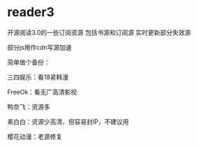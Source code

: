 # reader3
开源阅读3.0的一些订阅资源
包括书源和订阅源
实时更新部分失效源

部分js用作cdn写源加速

简单做个备份：

三四娱乐：看18紧韩漫

FreeOk：看无广高清影视

鸭奈飞：资源多

素白白：资源少高清，但容易封IP，不建议用

樱花动漫：老源修复
